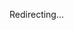 Redirecting...
<script>setTimeout(function() { window.location = 'https://github.com/jkusner' }, 100)</script>

